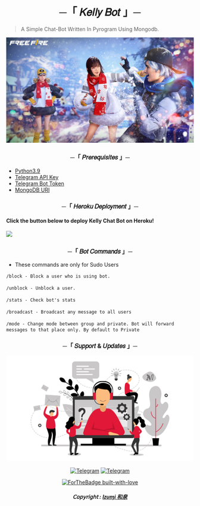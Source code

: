 <h1 align="center">
    ─「 𝐾𝑒𝑙𝑙𝑦 𝐵𝑜𝑡 」─
</h1>

> A Simple Chat-Bot Written In Pyrogram Using Mongodb.

<p align="center"><img src="https://github.com/AL3X-Github/Resources/blob/main/KellyBot/KellyBot2.jpeg">
<h3 align="center">
    ─「 𝑃𝑟𝑒𝑟𝑒𝑞𝑢𝑖𝑠𝑖𝑡𝑒𝑠 」─
</h3>

- [Python3.9](https://www.python.org/downloads/release/python-390/)
- [Telegram API Key](https://docs.pyrogram.org/intro/setup#api-keys)
- [Telegram Bot Token](https://t.me/botfather)
- [MongoDB URI](https://notreallyshikhar.gitbook.io/yukkimusicbot/deployment/mongodb)

<h3 align="center">
    ─「 𝐻𝑒𝑟𝑜𝑘𝑢 𝐷𝑒𝑝𝑙𝑜𝑦𝑚𝑒𝑛𝑡 」─
</h3> 

<h4>Click the button below to deploy Kelly Chat Bot on Heroku!</h4>    
<a href="https://dashboard.heroku.com/new?template=https://github.com/AL3X-Github/KellyBot"><img src="https://img.shields.io/badge/Deploy%20To%20Heroku-blueviolet?style=for-the-badge&logo=heroku" width="200""/></a>

<h3 align="center">
    ─「 𝐵𝑜𝑡 𝐶𝑜𝑚𝑚𝑎𝑛𝑑𝑠 」─
</h3>

- These commands are only for Sudo Users
```
/block - Block a user who is using bot.

/unblock - Unblock a user.

/stats - Check bot's stats

/broadcast - Broadcast any message to all users 

/mode - Change mode between group and private. Bot will forward messages to that place only. By default to Private
```

<h3 align="center">
    ─「 𝑆𝑢𝑝𝑝𝑜𝑟𝑡 & 𝑈𝑝𝑑𝑎𝑡𝑒𝑠 」─
</h3>
<div align="center">

![Support Cover](https://github.com/AL3X-Github/Resources/blob/main/Photos/Support.png)

</div>
<div align="center">

[![Telegram](https://img.shields.io/badge/Group-%232C3454?style=for-the-badge&logo=telegram&logoColor=white)](https://telegram.dog/MaximXGroup) [![Telegram](https://img.shields.io/badge/Channel-%232C3454?style=for-the-badge&logo=telegram&logoColor=white)](https://telegram.dog/MaximXChannels)

[![ForTheBadge built-with-love](http://ForTheBadge.com/images/badges/built-with-love.svg)](https://github.com/AL3X-Github)

<h6>

**𝖢𝗈𝗉𝗒𝗋𝗂𝗀𝗁𝗍 :** [**Iᴢυɱi 和泉**](https://telegram.dog/MaximXRobot) 

</h6>
</div>

